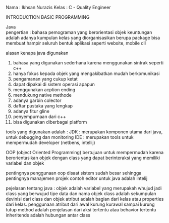 Nama : Ikhsan Nurazis
Kelas : C - Quality Engineer

INTRODUCTION BASIC PROGRAMMING

Java  
pengertian : bahasa pemograman yang berorientasi objek
keuntungan adalah adanya kumpulan kelas yang diorganisasikan berupa package
bisa membuat hampir seluruh bentuk aplikasi seperti website, mobile dll

alasan kenapa java digunakan
1. bahasa yang digunakan sederhana karena menggunakan sintrak seperti c++
2. hanya fokus kepada objek yang mengakibatkan mudah berkomunikasi
3. pengamanan yang cukup ketat
4. dapat dipakai di sistem operasi apapun
5. menggunakan acption ending
6. mendukung native methode
7. adanya garbin colector
8. daftar pustaka yang lengkap
9. adanya fitur gline
10. penyempurnaan dari c++
11. bisa digunakan diberbagai platform


tools yang digunakan adalah :
JDK : merupakan komponen utama dari java, untuk debugging dan monitoring
IDE : merupakan tools untuk mempermudah developer (netbens, intellij)


OOP (object Oriented Programming)
bertujuan untuk mempermudah karena berorientasikan objek dengan class yang dapat berinteraksi yang memiliki variabel dan objek

pentingnya penggunaan oop disaat sistem sudah besar sehingga pentingnya manajemen projek
contoh editor untuk java adalah intelij

pejelasan tentang java :
objek adalah variabel yang merupakah whujud jadi class yang berwujud tipe data dan nama objek
class adalah sekumpulan devinisi dari class dan objek
atribut adalah bagian dari kelas atau properties dari kelas. penggunaan atribut dari awal kurung kurawal sampai kurung tutup
method adalah penjelasan dari aksi tertentu atau behavior tertentu
inheritends adalah hubungan antar class
